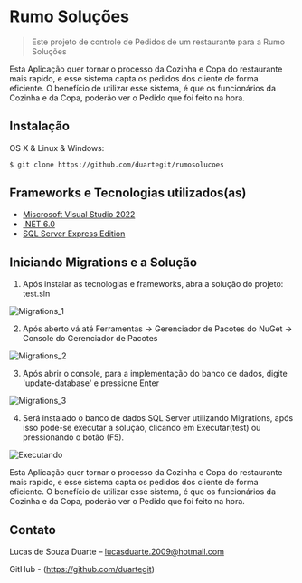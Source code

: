 # Rumo Soluções
> Este projeto de controle de Pedidos de um restaurante para a Rumo Soluções


Esta Aplicação quer tornar o processo da Cozinha e Copa do restaurante mais rapido, e esse sistema capta os pedidos dos cliente de forma eficiente. 
O benefício de utilizar esse sistema, é que os funcionários da Cozinha e da Copa, poderão ver o Pedido que foi feito na hora.


## Instalação

OS X & Linux & Windows:

```sh
$ git clone https://github.com/duartegit/rumosolucoes
```
## Frameworks e Tecnologias utilizados(as)

- [Miscrosoft Visual Studio 2022](https://visualstudio.microsoft.com/pt-br/downloads/)
- [.NET 6.0 ](https://dotnet.microsoft.com/download/dotnet/6.0)
- [SQL Server Express Edition](https://www.microsoft.com/pt-br/sql-server/sql-server-downloads)

## Iniciando Migrations e a Solução

1. Após instalar as tecnologias e frameworks, abra a solução do projeto: test.sln

![Migrations_1](https://user-images.githubusercontent.com/50371525/144058361-156b86cd-fc28-401f-9fe9-94b5fac1797c.png)

2. Após aberto vá até Ferramentas -> Gerenciador de Pacotes do NuGet -> Console do Gerenciador de Pacotes

![Migrations_2](https://user-images.githubusercontent.com/50371525/144059212-617603af-bac4-45e9-ba97-864a8ce4c232.png)

3. Após abrir o console, para a implementação do banco de dados, digite 'update-database' e pressione Enter

![Migrations_3](https://user-images.githubusercontent.com/50371525/144060051-bb99af06-2814-474b-98d3-723cdd0ae712.png)

4. Será instalado o banco de dados SQL Server utilizando Migrations, após isso pode-se executar a solução, clicando em Executar(test) ou pressionando o botão (F5).

![Executando](https://user-images.githubusercontent.com/50371525/144061289-a61919d2-67a0-4808-a38c-0aa9ce85519f.png)

Esta Aplicação quer tornar o processo da Cozinha e Copa do restaurante mais rapido, e esse sistema capta os pedidos dos cliente de forma eficiente. 
O benefício de utilizar esse sistema, é que os funcionários da Cozinha e da Copa, poderão ver o Pedido que foi feito na hora.


## Contato

Lucas de Souza Duarte – lucasduarte.2009@hotmail.com

GitHub - (https://github.com/duartegit)
